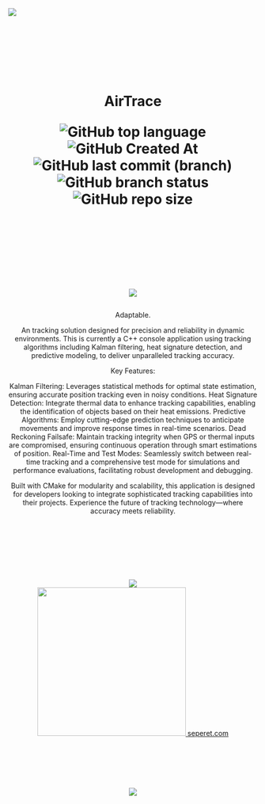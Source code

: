 <a href="https://seperet.com">
<img src="https://user-images.githubusercontent.com/74038190/212284100-561aa473-3905-4a80-b561-0d28506553ee.gif">
</a>

<div align="center">

  <br></br>
  <br></br>
  <br></br>
  <div>
  <h1>
      
  AirTrace
  
  ![GitHub top language](https://img.shields.io/github/languages/top/denv3rr/AirTrace)
  ![GitHub Created At](https://img.shields.io/github/created-at/denv3rr/AirTrace)
  ![GitHub last commit (branch)](https://img.shields.io/github/last-commit/denv3rr/AirTrace/main)
  ![GitHub branch status](https://img.shields.io/github/checks-status/denv3rr/AirTrace/main)
  ![GitHub repo size](https://img.shields.io/github/repo-size/denv3rr/AirTrace)

  <br></br>
  <br></br>
  <a href="https://seperet.com">
    <img src="https://user-images.githubusercontent.com/74038190/212284100-561aa473-3905-4a80-b561-0d28506553ee.gif">
  </a>
      
  </h1>
</div>

Adaptable.

An tracking solution designed for precision and reliability in dynamic environments.
This is currently a C++ console application using tracking algorithms including
Kalman filtering, heat signature detection, and predictive modeling, to deliver unparalleled tracking accuracy.

Key Features:

Kalman Filtering: Leverages statistical methods for optimal state estimation, ensuring accurate position tracking even in noisy conditions.
Heat Signature Detection: Integrate thermal data to enhance tracking capabilities, enabling the identification of objects based on their heat emissions.
Predictive Algorithms: Employ cutting-edge prediction techniques to anticipate movements and improve response times in real-time scenarios.
Dead Reckoning Failsafe: Maintain tracking integrity when GPS or thermal inputs are compromised, ensuring continuous operation through smart estimations of position.
Real-Time and Test Modes: Seamlessly switch between real-time tracking and a comprehensive test mode for simulations and performance evaluations, facilitating robust development and debugging.

Built with CMake for modularity and scalability, this application is designed for developers looking to integrate sophisticated tracking capabilities into their projects. Experience the future of tracking technology—where accuracy meets reliability.

<br></br>
<br></br>
<br></br>

<img src="https://user-images.githubusercontent.com/74038190/212284100-561aa473-3905-4a80-b561-0d28506553ee.gif">

<div align="center">
    <a href="https://seperet.com">
        <img src="https://images.squarespace-cdn.com/content/v1/612e9679ca3ada2f6398ebb3/5c5d2752-5b10-4535-9591-acff011443fa/3dgifmaker21328.gif?format=1500w" width="300" height="300"/>
        seperet.com
    </a>
</div>
<br></br>
<br></br>
<br></br>
<img src="https://user-images.githubusercontent.com/74038190/212284100-561aa473-3905-4a80-b561-0d28506553ee.gif">
<br></br>
